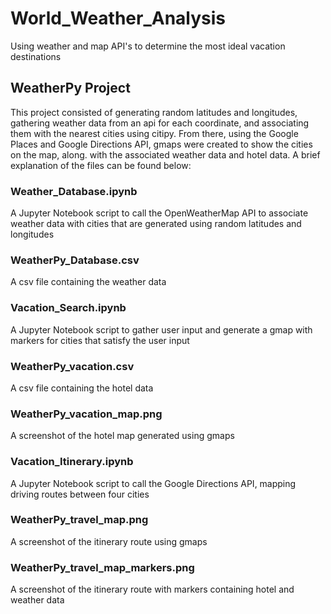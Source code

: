 # World_Weather_Analysis
  Using weather and map API's to determine the most ideal vacation destinations

## WeatherPy Project

  This project consisted of generating random latitudes and longitudes, gathering weather data from an api for each coordinate, and associating them with the nearest cities using citipy. From there, using the Google Places and Google Directions API, gmaps were created to show the cities on the map, along. with the associated weather data and hotel data. A brief explanation of the files can be found below:
  
### Weather_Database.ipynb

  A Jupyter Notebook script to call the OpenWeatherMap API to associate weather data with cities that are generated using random latitudes and longitudes

### WeatherPy_Database.csv

  A csv file containing the weather data

### Vacation_Search.ipynb

  A Jupyter Notebook script to gather user input and generate a gmap with markers for cities that satisfy the user input

### WeatherPy_vacation.csv

  A csv file containing the hotel data

### WeatherPy_vacation_map.png

  A screenshot of the hotel map generated using gmaps

### Vacation_Itinerary.ipynb

  A Jupyter Notebook script to call the Google Directions API, mapping driving routes between four cities

### WeatherPy_travel_map.png

  A screenshot of the itinerary route using gmaps

### WeatherPy_travel_map_markers.png

  A screenshot of the itinerary route with markers containing hotel and weather data
